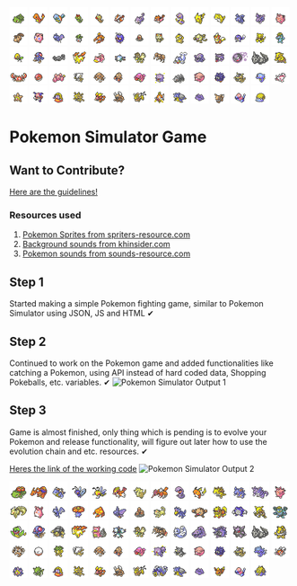 <img src="pokemon/front/1.png"/> <img src="pokemon/front/4.png"/> <img src="pokemon/front/7.png"/> <img src="pokemon/front/10.png"/> <img src="pokemon/front/13.png"/> <img src="pokemon/front/16.png"/> <img src="pokemon/front/19.png"/> <img src="pokemon/front/21.png"/> <img src="pokemon/front/23.png"/> <img src="pokemon/front/25.png"/> <img src="pokemon/front/27.png"/> <img src="pokemon/front/29.png"/> <img src="pokemon/front/32.png"/> <img src="pokemon/front/35.png"/> <img src="pokemon/front/37.png"/> <img src="pokemon/front/39.png"/> <img src="pokemon/front/41.png"/> <img src="pokemon/front/43.png"/> <img src="pokemon/front/46.png"/> <img src="pokemon/front/48.png"/> <img src="pokemon/front/50.png"/> <img src="pokemon/front/52.png"/> <img src="pokemon/front/54.png"/> <img src="pokemon/front/56.png"/> <img src="pokemon/front/58.png"/> <img src="pokemon/front/60.png"/> <img src="pokemon/front/63.png"/> <img src="pokemon/front/66.png"/> <img src="pokemon/front/69.png"/> <img src="pokemon/front/72.png"/> <img src="pokemon/front/74.png"/> <img src="pokemon/front/77.png"/> <img src="pokemon/front/79.png"/> <img src="pokemon/front/81.png"/> <img src="pokemon/front/83.png"/> <img src="pokemon/front/84.png"/> <img src="pokemon/front/86.png"/> <img src="pokemon/front/88.png"/> <img src="pokemon/front/90.png"/> <img src="pokemon/front/92.png"/> <img src="pokemon/front/95.png"/> <img src="pokemon/front/96.png"/> <img src="pokemon/front/98.png"/> <img src="pokemon/front/100.png"/> <img src="pokemon/front/102.png"/> <img src="pokemon/front/104.png"/> <img src="pokemon/front/106.png"/> <img src="pokemon/front/107.png"/> <img src="pokemon/front/108.png"/> <img src="pokemon/front/109.png"/> <img src="pokemon/front/111.png"/> <img src="pokemon/front/113.png"/> <img src="pokemon/front/114.png"/> <img src="pokemon/front/115.png"/> <img src="pokemon/front/116.png"/> <img src="pokemon/front/118.png"/> <img src="pokemon/front/120.png"/> <img src="pokemon/front/122.png"/> <img src="pokemon/front/124.png"/> <img src="pokemon/front/125.png"/> <img src="pokemon/front/126.png"/> <img src="pokemon/front/127.png"/> <img src="pokemon/front/128.png"/> <img src="pokemon/front/129.png"/> <img src="pokemon/front/131.png"/> <img src="pokemon/front/132.png"/> <img src="pokemon/front/133.png"/> <img src="pokemon/front/137.png"/> <img src="pokemon/front/138.png"/>

# Pokemon Simulator Game

## Want to Contribute?
[Here are the guidelines!](/CONTRIBUTING.md)

### Resources used
1. [Pokemon Sprites from spriters-resource.com](https://www.spriters-resource.com/ds_dsi/pokemonblackwhite/sheet/34112/)
1. [Background sounds from khinsider.com](https://downloads.khinsider.com/game-soundtracks/album/pokemon-gameboy-sound-collection)
1. [Pokemon sounds from sounds-resource.com](https://www.sounds-resource.com/3ds/pokemonsunmoon/sound/9547/)

## Step 1
Started making a simple Pokemon fighting game, similar to Pokemon Simulator using JSON, JS and HTML ✔

## Step 2
Continued to work on the Pokemon game and added functionalities like catching a Pokemon, using API instead of hard coded data, Shopping Pokeballs, etc. variables. ✔
![Pokemon Simulator Output 1](https://i.imgur.com/wXd8kk0.gif)

## Step 3
Game is almost finished, only thing which is pending is to evolve your Pokemon and release functionality, will figure out later how to use the evolution chain  and etc. resources. ✔

[Heres the link of the working code](https://narenbakshi97.github.io/Pokemon-Simulator/)
![Pokemon Simulator Output 2](https://i.imgur.com/IkBeShp.gif)

<img src="pokemon/front/3.png"/> <img src="pokemon/front/6.png"/> <img src="pokemon/front/9.png"/> <img src="pokemon/front/12.png"/> <img src="pokemon/front/15.png"/> <img src="pokemon/front/18.png"/> <img src="pokemon/front/20.png"/> <img src="pokemon/front/22.png"/> <img src="pokemon/front/24.png"/> <img src="pokemon/front/26.png"/> <img src="pokemon/front/28.png"/> <img src="pokemon/front/31.png"/> <img src="pokemon/front/34.png"/> <img src="pokemon/front/36.png"/> <img src="pokemon/front/38.png"/> <img src="pokemon/front/40.png"/> <img src="pokemon/front/42.png"/> <img src="pokemon/front/45.png"/> <img src="pokemon/front/47.png"/> <img src="pokemon/front/49.png"/> <img src="pokemon/front/51.png"/> <img src="pokemon/front/53.png"/> <img src="pokemon/front/55.png"/> <img src="pokemon/front/57.png"/> <img src="pokemon/front/59.png"/> <img src="pokemon/front/62.png"/> <img src="pokemon/front/65.png"/> <img src="pokemon/front/68.png"/> <img src="pokemon/front/71.png"/> <img src="pokemon/front/73.png"/> <img src="pokemon/front/76.png"/> <img src="pokemon/front/78.png"/> <img src="pokemon/front/80.png"/> <img src="pokemon/front/82.png"/> <img src="pokemon/front/83.png"/> <img src="pokemon/front/85.png"/> <img src="pokemon/front/87.png"/> <img src="pokemon/front/89.png"/> <img src="pokemon/front/91.png"/> <img src="pokemon/front/94.png"/> <img src="pokemon/front/95.png"/> <img src="pokemon/front/97.png"/> <img src="pokemon/front/99.png"/> <img src="pokemon/front/101.png"/> <img src="pokemon/front/103.png"/> <img src="pokemon/front/105.png"/> <img src="pokemon/front/106.png"/> <img src="pokemon/front/107.png"/> <img src="pokemon/front/108.png"/> <img src="pokemon/front/110.png"/> <img src="pokemon/front/112.png"/> <img src="pokemon/front/113.png"/> <img src="pokemon/front/114.png"/> <img src="pokemon/front/115.png"/> <img src="pokemon/front/117.png"/> <img src="pokemon/front/119.png"/> <img src="pokemon/front/121.png"/> <img src="pokemon/front/123.png"/> <img src="pokemon/front/124.png"/> <img src="pokemon/front/125.png"/> <img src="pokemon/front/126.png"/> <img src="pokemon/front/127.png"/> <img src="pokemon/front/128.png"/> <img src="pokemon/front/130.png"/> <img src="pokemon/front/131.png"/> <img src="pokemon/front/132.png"/> <img src="pokemon/front/136.png"/> <img src="pokemon/front/137.png"/> <img src="pokemon/front/139.png"/> 
